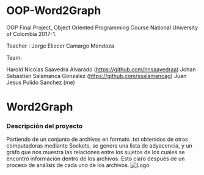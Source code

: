 # OOP-Word2Graph
OOP Final Project, Object Oriented Programming Course National University of Colombia 2017-1.

Teacher : Jorge Eliecer Camargo Mendoza

Team:

Harold Nicolas Saavedra Alvarado (https://github.com/hnsaavedraa)
Johan Sebastian Salamanca Gonzalez (https://github.com/ssalamancag)
Juan Jesus Pulido Sanchez (me)

# Word2Graph

### Descripción del proyecto

Partiendo de un conjunto de archivos en formato .txt obtenidos de otras computadoras mediante Sockets, se genera una lista de adyacencia, y un grafo que nos muestra las relaciones entre los sujetos de los cuales se encontró información dentro de los archivos. Esto claro después de un proceso de análisis de cada uno de los archivos.
![Logo](https://github.com/jjpulidos/OOP-Naive-Gramatical-Analysis/tree/master/Word2Graph/src/GUI_Resources/LogoW2G.jpg)